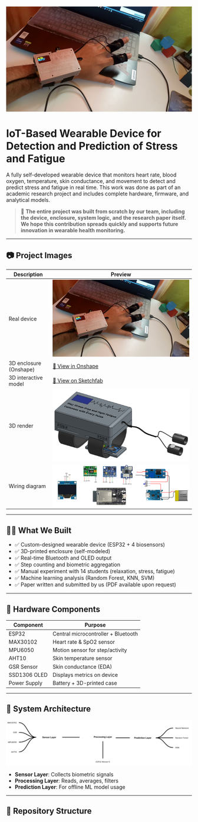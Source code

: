 ![Device](assets/device_photo.jpg)
# IoT-Based Wearable Device for Detection and Prediction of Stress and Fatigue

A fully self-developed wearable device that monitors heart rate, blood oxygen, temperature, skin conductance, and movement to detect and predict stress and fatigue in real time. This work was done as part of an academic research project and includes complete hardware, firmware, and analytical models.

> 🔧 **The entire project was built from scratch by our team, including the device, enclosure, system logic, and the research paper itself. We hope this contribution spreads quickly and supports future innovation in wearable health monitoring.**

---

## 📷 Project Images

| Description            | Preview                         |
|------------------------|----------------------------------|
| Real device            | ![Device](assets/device_photo.jpg) |
| 3D enclosure (Onshape) | [🔗 View in Onshape](https://cad.onshape.com/documents/06cdc7dd5103108a69db4e8a/w/211ee07450a886f82c94ec0d/e/52509525729491b1b0272fd0?renderMode=0&uiState=684883af258f687a56d25b3e) |
| 3D interactive model   | [🔗 View on Sketchfab](https://skfb.ly/pxyU9) |
| 3D render              | ![3D](assets/3d_model.png) |
| Wiring diagram         | ![Wiring](assets/wiring_diagram.png) |

---

## 👨‍💻 What We Built

- ✅ Custom-designed wearable device (ESP32 + 4 biosensors)
- ✅ 3D-printed enclosure (self-modeled)
- ✅ Real-time Bluetooth and OLED output
- ✅ Step counting and biometric aggregation
- ✅ Manual experiment with 14 students (relaxation, stress, fatigue)
- ✅ Machine learning analysis (Random Forest, KNN, SVM)
- ✅ Paper written and submitted by us (PDF available upon request)

---

## 🧩 Hardware Components

| Component   | Purpose                                |
|------------|-----------------------------------------|
| ESP32       | Central microcontroller + Bluetooth     |
| MAX30102    | Heart rate & SpO2 sensor                |
| MPU6050     | Motion sensor for step/activity         |
| AHT10       | Skin temperature sensor                 |
| GSR Sensor  | Skin conductance (EDA)                  |
| SSD1306 OLED| Displays metrics on device              |
| Power Supply| Battery + 3D-printed case               |

---

## 🧠 System Architecture

![Architecture](assets/model_architecture.png)

- **Sensor Layer**: Collects biometric signals
- **Processing Layer**: Reads, averages, filters
- **Prediction Layer**: For offline ML model usage

---

## 📂 Repository Structure

